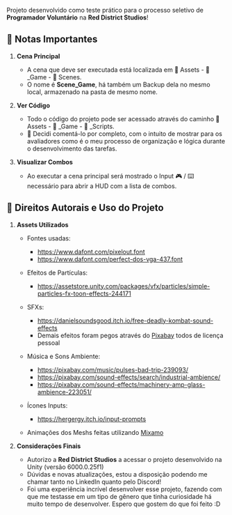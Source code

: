 Projeto desenvolvido como teste prático para o processo seletivo de **Programador Voluntário** na **Red District Studios**!


## 📌 Notas Importantes

1.  **Cena Principal**
    -   A cena que deve ser executada está localizada em 📂 Assets - 📂 _Game - 📂 Scenes.
    -   O nome é **Scene_Game**, há também um Backup dela no mesmo local, armazenado na pasta de mesmo nome.

2.  **Ver Código**
   
    -   Todo o código do projeto pode ser acessado através do caminho 📂 Assets - 📂 _Game - 📂 _Scripts.
    -   📝 Decidi comentá-lo por completo, com o intuito de mostrar para os avaliadores como é o meu processo de organização e lógica durante o desenvolvimento das tarefas.

3.  **Visualizar Combos**
   
    -   Ao executar a cena principal será mostrado o Input 🎮 / ⌨️ necessário para abrir a HUD com a lista de combos.


## 📌 Direitos Autorais e Uso do Projeto

1.  **Assets Utilizados**
    
    -   Fontes usadas:
        - https://www.dafont.com/pixelout.font
        - https://www.dafont.com/perfect-dos-vga-437.font
        
    -   Efeitos de Partículas:
        - https://assetstore.unity.com/packages/vfx/particles/simple-particles-fx-toon-effects-244171

    -   SFXs:
        - https://danielsoundsgood.itch.io/free-deadly-kombat-sound-effects
        - Demais efeitos foram pegos através do [Pixabay](https://pixabay.com) todos de licença pessoal

    -   Música e Sons Ambiente:
        - https://pixabay.com/music/pulses-bad-trip-239093/
        - https://pixabay.com/sound-effects/search/industrial-ambience/
        - https://pixabay.com/sound-effects/machinery-amp-glass-ambience-223051/

    -   Ícones Inputs:
        - https://hergergy.itch.io/input-prompts

    -   Animações dos Meshs feitas utilizando [Mixamo](https://www.mixamo.com)

  
3.  **Considerações Finais**
    - Autorizo a **Red District Studios** a acessar o projeto desenvolvido na Unity (versão 6000.0.25f1)
    - Dúvidas e novas atualizações, estou a disposição podendo me chamar tanto no LinkedIn quanto pelo Discord!
    - Foi uma experiência incrível desenvolver esse projeto, fazendo com que me testasse em um tipo de gênero que tinha curiosidade há muito tempo de desenvolver. Espero que gostem do que foi feito :D
